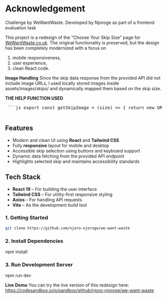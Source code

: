 # Acknowledgement

Challenge by WeWantWaste. Developed by Njoroge as part of a frontend evaluation task

This project is a redesign of the "Choose Your Skip Size" page for [WeWantWaste.co.uk](https://wewantwaste.co.uk). The original functionality is preserved, but the design has been completely modernized with a focus on

1. mobile responsiveness,
2. user experience,
3. clean React code.

**Image Handling**
Since the skip data response from the provided API did not include image URLs, I used locally stored images inside assets/images/skips/ and dynamically mapped them based on the skip size.

**THE HELP FUNCTION USED**

<pre>
 ```js export const getSkipImage = (size) => { return new URL(`../assets/images/skips/${size}.jpg`, import.meta.url).href; }; ```
  </pre>

## Features

- Modern and clean UI using **React** and **Tailwind CSS**
- Fully **responsive** layout for mobile and desktop
- Accessible skip selection using buttons and keyboard support
- Dynamic data fetching from the provided API endpoint
- Highlights selected skip and maintains accessibility standards

## Tech Stack

- **React 19** – For building the user interface
- **Tailwind CSS** – For utility-first responsive styling
- **Axios** – For handling API requests
- **Vite** – As the development build tool

### 1. Getting Started

```bash
git clone https://github.com/njoro-njoroge/we-want-waste
```

### 2. Install Dependencies

npm install

### 3. Run Development Server

npm run dev

**Live Demo**
You can try the live version of this redesign here:
https://codesandbox.io/p/sandbox/github/njoro-njoroge/we-want-waste
